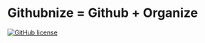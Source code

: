# Githubnize = Github + Organize

[![GitHub license](https://img.shields.io/badge/license-MIT-blue.svg)](https://raw.githubusercontent.com/mustafagonul/Fall2017Swe573/master/LICENSE)
